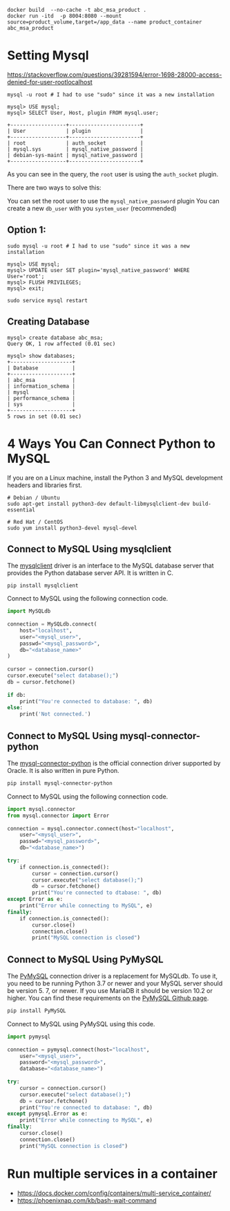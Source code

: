 ```
docker build  --no-cache -t abc_msa_product .
docker run -itd  -p 8004:8080 --mount source=product_volume,target=/app_data --name product_container abc_msa_product
```


# Setting Mysql
https://stackoverflow.com/questions/39281594/error-1698-28000-access-denied-for-user-rootlocalhost
```
mysql -u root # I had to use "sudo" since it was a new installation

mysql> USE mysql;
mysql> SELECT User, Host, plugin FROM mysql.user;

+------------------+-----------------------+
| User             | plugin                |
+------------------+-----------------------+
| root             | auth_socket           |
| mysql.sys        | mysql_native_password |
| debian-sys-maint | mysql_native_password |
+------------------+-----------------------+

```
As you can see in the query, the ``root`` user is using the ``auth_socket`` plugin.

There are two ways to solve this:

You can set the root user to use the ``mysql_native_password`` plugin
You can create a new ``db_user`` with you ``system_user`` (recommended)
## Option 1:

```
sudo mysql -u root # I had to use "sudo" since it was a new installation

mysql> USE mysql;
mysql> UPDATE user SET plugin='mysql_native_password' WHERE User='root';
mysql> FLUSH PRIVILEGES;
mysql> exit;

sudo service mysql restart
```
## Creating Database
```
mysql> create database abc_msa;
Query OK, 1 row affected (0.01 sec)

mysql> show databases;
+--------------------+
| Database           |
+--------------------+
| abc_msa            |
| information_schema |
| mysql              |
| performance_schema |
| sys                |
+--------------------+
5 rows in set (0.01 sec)
```
 
# 4 Ways You Can Connect Python to MySQL
If you are on a Linux machine, install the Python 3 and MySQL development headers and libraries first.
```
# Debian / Ubuntu
sudo apt-get install python3-dev default-libmysqlclient-dev build-essential
 
# Red Hat / CentOS
sudo yum install python3-devel mysql-devel
```
## Connect to MySQL Using mysqlclient
The [mysqlclient](https://www.mysql.com/products/connector/) driver is an interface to the MySQL database server that provides the Python database server API. It is written in C.
```
pip install mysqlclient
```

Connect to MySQL using the following connection code.
```python
import MySQLdb
 
connection = MySQLdb.connect(
    host="localhost",
    user="<mysql_user>",
    passwd="<mysql_password>",
    db="<database_name>"
)
 
cursor = connection.cursor()
cursor.execute("select database();")
db = cursor.fetchone()
 
if db:
    print("You're connected to database: ", db)
else:
    print('Not connected.')
```
## Connect to MySQL Using mysql-connector-python
The [mysql-connector-python](https://dev.mysql.com/doc/connector-python/en/) is the official connection driver supported by Oracle. It is also written in pure Python.
```bash
pip install mysql-connector-python
```

Connect to MySQL using the following connection code.
```python
import mysql.connector
from mysql.connector import Error
 
connection = mysql.connector.connect(host="localhost",
    user="<mysql_user>",
    passwd="<mysql_password>",
    db="<database_name>")
 
try:
    if connection.is_connected():
        cursor = connection.cursor()
        cursor.execute("select database();")
        db = cursor.fetchone()
        print("You're connected to dtabase: ", db)
except Error as e:
    print("Error while connecting to MySQL", e)
finally:
    if connection.is_connected():
        cursor.close()
        connection.close()
        print("MySQL connection is closed")
```
## Connect to MySQL Using PyMySQL
The [PyMySQL](https://pypi.org/project/pymysql/) connection driver is a replacement for MySQLdb. To use it, you need to be running Python 3.7 or newer and your MySQL server should be version 5. 7, or newer. If you use MariaDB it should be version 10.2 or higher. You can find these requirements on the [PyMySQL Github page](https://github.com/PyMySQL/PyMySQL).
```bash
pip install PyMySQL
```
Connect to MySQL using PyMySQL using this code.
```python
import pymysql
 
connection = pymysql.connect(host="localhost",
    user="<mysql_user>",
    password="<mysql_password>",
    database="<database_name>")
 
try:
    cursor = connection.cursor()
    cursor.execute("select database();")
    db = cursor.fetchone()
    print("You're connected to database: ", db)
except pymysql.Error as e:
    print("Error while connecting to MySQL", e)
finally:
    cursor.close()
    connection.close()
    print("MySQL connection is closed")
```

# Run multiple services in a container
* https://docs.docker.com/config/containers/multi-service_container/
* https://phoenixnap.com/kb/bash-wait-command

